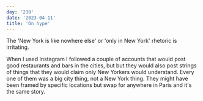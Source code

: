 ```yaml
---
day: '238'
date: '2023-04-11'
title: 'On hype'
---
```


The 'New York is like nowhere else' or 'only in New York' rhetoric is irritating.

When I used Instagram I followed a couple of accounts that would post good restaurants and bars in the cities, but but they would also post strings of things that they would claim only New Yorkers would understand. Every one of them was a big city thing, not a New York thing. They might have been framed by specific locations but swap for anywhere in Paris and it's the same story.
